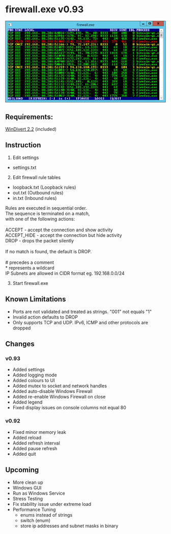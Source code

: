 # firewall.exe v0.93

![](screenshot.png)



## Requirements:

  [WinDivert 2.2](https://www.reqrypt.org/windivert.html) (included)
  



## Instruction

1. Edit settings

* settings.txt

2. Edit firewall rule tables

* loopback.txt (Loopback rules)
* out.txt (Outbound rules)
* in.txt (Inbound rules)

Rules are executed in sequential order. \
The sequence is terminated on a match, \
with one of the following actions: \
\
  ACCEPT      - accept the connection and show activity \
  ACCEPT_HIDE - accept the connection but hide activity \
  DROP        - drops the packet silently \
\
If no match is found, the default is DROP. \
\
\# precedes a comment \
\* represents a wildcard \
IP Subnets are allowed in CIDR format eg. 192.168.0.0/24

3. Start firewall.exe



## Known Limitations

* Ports are not validated and treated as strings. "001" not equals "1"
* Invalid action defaults to DROP
* Only supports TCP and UDP. IPv6, ICMP and other protocols are dropped



## Changes

### v0.93

* Added settings
* Added logging mode
* Added colours to UI
* Added mutex to socket and network handles
* Added auto-disable Windows Firewall
* Added re-enable Windows Firewall on close
* Added legend
* Fixed display issues on console columns not equal 80

### v0.92

* Fixed minor memory leak
* Added reload
* Added refresh interval
* Added pause refresh
* Added quit



## Upcoming

* More clean up
* Windows GUI
* Run as Windows Service
* Stress Testing
* Fix stability issue under extreme load
* Performance Tuning
  * enums instead of strings
  * switch (enum)
  * store ip addresses and subnet masks in binary